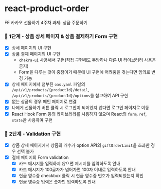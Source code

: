 # react-product-order
FE 카카오 선물하기 4주차 과제: 상품 주문하기
### 🌱 1단계 - 상품 상세 페이지 & 상품 결제하기 Form 구현
- [X] 상세 페이지의 UI 구현
- [X] 상품 결제 페이지의 UI 구현
	- `chakra-ui` 사용해서 구현(직접 구현해도 무방하나 다른 UI 라이브러리 사용은 금지)
	- Form을 다루는 것이 중점이기 때문에 UI 구현에 어려움을 겪는다면 임의로 변경 가능
- [X] 상세 페이지에서 첨부된 `oas.yaml` 파일의 `/api/v1/products/{productId}/detail`, `/api/v1/products/{productId}/options`를 참고하여 API 구현
- [X] 없는 상품의 경우 메인 페이지로 연결
- [X] 나에게 선물하기 버튼 클릭 시 로그인이 되어있지 않다면 로그인 페이지로 이동
- [X] React Hook Form 등의 라이브러리를 사용하지 않으며 React의 `form`, `ref`, `state`만 사용하여 구현
### 🌿 2단계 - Validation 구현
- [X] 상품 상세 페이지에서 상품의 개수가 option API의 `giftOrderLimit`을 초과한 경우 선택 불가
- [X] 결제 페이지의 Form validation
	- [X] 카드 메시지를 입력하지 않으면 메시지를 입력하도록 안내
	- [X] 카드 메시지가 100글자가 넘어가면 100자 이내로 입력하도록 안내
	- [X] 현금 영수증 checkbox 클릭 시 현금 영수증 번호가 입력되었는지 확인
	- [X] 현금 영수증 입력은 숫자만 입력하도록 안내